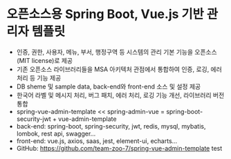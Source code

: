 # 오픈소스용 Spring Boot, Vue.js 기반 관리자 템플릿 

- 인증, 권한, 사용자, 메뉴, 부서, 행정구역 등 시스템의 관리 기본 기능을 오픈소스(MIT license)로 제공
- 기존 오픈소스 라이브러리들을 MSA 아키텍처 관점에서 통합하여 인증, 로깅, 에러처리 등 기능 제공
- DB sheme 및 sample data, back-end와 front-end 소스 및 설정 제공
- 한국어 라벨 및 메시지 처리, 버그 패치, 에러 처리, 로깅 기능 개선, 라이브러리 버전 통합
- spring-vue-admin-template << spring-admin-vue = spring-boot-security-jwt + vue-admin-template
- back-end: spring-boot, spring-security, jwt, redis, mysql, mybatis, lombok, rest api, swagger...
- front-end: vue.js, axios, saas, jest, element-ui, echarts...
- GitHub: https://github.com/team-zoo-7/spring-vue-admin-template
test




































































